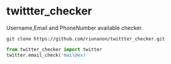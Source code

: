 # twittter_checker
Username,Email and PhoneNumber available checker.

```
git clone https://github.com/riunanon/twittter_checker.git
```
```py
from twitter_checker import twitter
twitter.email_check('mail@ex)
```
